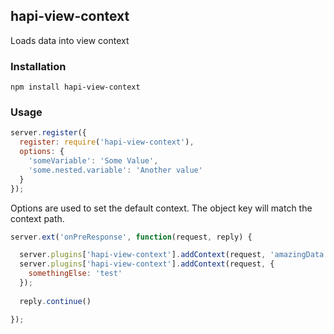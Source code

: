 ## hapi-view-context

Loads data into view context

### Installation

`npm install hapi-view-context`

### Usage

```js
server.register({
  register: require('hapi-view-context'),
  options: {
    'someVariable': 'Some Value',
    'some.nested.variable': 'Another value'
  }
});
```

Options are used to set the default context. The object key will match the context path.

```js
server.ext('onPreResponse', function(request, reply) {

  server.plugins['hapi-view-context'].addContext(request, 'amazingData', 'More data');
  server.plugins['hapi-view-context'].addContext(request, {
    somethingElse: 'test'
  });
  
  reply.continue()

});
```
